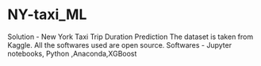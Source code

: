 # NY-taxi_ML
Solution - New York Taxi Trip Duration Prediction
The dataset is taken from Kaggle.
All the softwares used are open source.
Softwares - Jupyter notebooks, Python ,Anaconda,XGBoost

